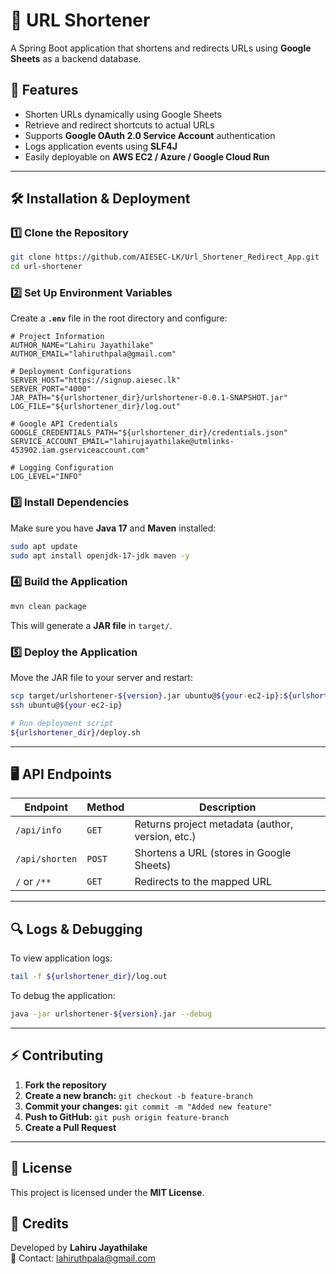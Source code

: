 # 📑 URL Shortener

A Spring Boot application that shortens and redirects URLs using **Google Sheets** as a backend database.

## 🚀 Features
- Shorten URLs dynamically using Google Sheets
- Retrieve and redirect shortcuts to actual URLs
- Supports **Google OAuth 2.0 Service Account** authentication
- Logs application events using **SLF4J**
- Easily deployable on **AWS EC2 / Azure / Google Cloud Run**

---

## 🛠️ Installation & Deployment

### **1️⃣ Clone the Repository**
```sh
git clone https://github.com/AIESEC-LK/Url_Shortener_Redirect_App.git
cd url-shortener
```

### **2️⃣ Set Up Environment Variables**
Create a **`.env`** file in the root directory and configure:
```properties
# Project Information
AUTHOR_NAME="Lahiru Jayathilake"
AUTHOR_EMAIL="lahiruthpala@gmail.com"

# Deployment Configurations
SERVER_HOST="https://signup.aiesec.lk"
SERVER_PORT="4000"
JAR_PATH="${urlshortener_dir}/urlshortener-0.0.1-SNAPSHOT.jar"
LOG_FILE="${urlshortener_dir}/log.out"

# Google API Credentials
GOOGLE_CREDENTIALS_PATH="${urlshortener_dir}/credentials.json"
SERVICE_ACCOUNT_EMAIL="lahirujayathilake@utmlinks-453902.iam.gserviceaccount.com"

# Logging Configuration
LOG_LEVEL="INFO"
```

### **3️⃣ Install Dependencies**
Make sure you have **Java 17** and **Maven** installed:
```sh
sudo apt update
sudo apt install openjdk-17-jdk maven -y
```

### **4️⃣ Build the Application**
```sh
mvn clean package
```
This will generate a **JAR file** in `target/`.

### **5️⃣ Deploy the Application**
Move the JAR file to your server and restart:
```sh
scp target/urlshortener-${version}.jar ubuntu@${your-ec2-ip}:${urlshortener_dir}
ssh ubuntu@${your-ec2-ip}

# Run deployment script
${urlshortener_dir}/deploy.sh
```

---

## 🖥️ API Endpoints

| Endpoint  | Method | Description |
|-----------|--------|-------------|
| `/api/info` | `GET` | Returns project metadata (author, version, etc.) |
| `/api/shorten` | `POST` | Shortens a URL (stores in Google Sheets) |
| `/` or `/**` | `GET` | Redirects to the mapped URL |

---

## 🔍 Logs & Debugging
To view application logs:
```sh
tail -f ${urlshortener_dir}/log.out
```

To debug the application:
```sh
java -jar urlshortener-${version}.jar --debug
```

---

## ⚡ Contributing
1. **Fork the repository**
2. **Create a new branch:** `git checkout -b feature-branch`
3. **Commit your changes:** `git commit -m "Added new feature"`
4. **Push to GitHub:** `git push origin feature-branch`
5. **Create a Pull Request**

---

## 📜 License
This project is licensed under the **MIT License**.

## 🙌 Credits
Developed by **Lahiru Jayathilake**  
📧 Contact: [lahiruthpala@gmail.com](mailto:lahiruthpala@gmail.com)
